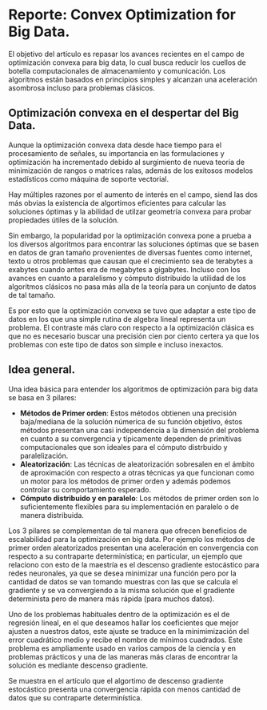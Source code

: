 # Reporte: Convex Optimization for Big Data.

El objetivo del artículo es repasar los avances recientes en el campo de optimización convexa para big data, lo cual busca reducir los cuellos de botella computacionales de almacenamiento y comunicación. Los algoritmos están basados en principios simples y alcanzan una aceleración asombrosa incluso para problemas clásicos.

## Optimización convexa en el despertar del Big Data.

Aunque la optimización convexa data desde hace tiempo para el procesamiento de señales, su importancia en las formulaciones y optimización ha incrementado debido al surgimiento de nueva teoria de minimización de rangos o matrices ralas, además de los exitosos modelos estadísticos como máquina de soporte vectorial.

Hay múltiples razones por el aumento de interés en el campo, siend las dos más obvias la existencia de algortimos eficientes para calcular las soluciones óptimas y la abilidad de utilzar geometría convexa para probar propiedades útiles de la solución. 

Sin embargo, la popularidad por la optimización convexa pone a prueba a los diversos algoritmos para encontrar las soluciones óptimas que se basen en datos de gran tamaño provenientes de diversas fuentes como internet, texto u otros problemas que causan que el crecimiento sea de terabytes a exabytes cuando antes era de megabytes a gigabytes. Incluso con los avances en cuanto a paralelismo y cómputo distribuido la utilidad de los algoritmos clásicos no pasa más alla de la teoría para un conjunto de datos de tal tamaño.

Es por esto que la optimización convexa se tuvo que adaptar a este tipo de datos en los que una simple rutina de algebra lineal representa un problema. El contraste más claro con respecto a la optimización clásica es que no es necesario buscar una precisión cien por ciento certera ya que los problemas con este tipo de datos son simple e incluso inexactos.

## Idea general.

Una idea básica para entender los algoritmos de optimización para big data se basa en 3 pilares:

  + **Métodos de Primer orden**: Estos métodos obtienen una precisión baja/mediana de la solución númerica de su función objetivo, éstos métodos presentan una casi independencia a la dimensión del problema en cuanto a su convergencia y típicamente dependen de primitivas computacionales que son ideales para el cómputo distrbuido y paralelización.
  + **Aleatorización**: Las técnicas de aleatorización sobresalen en el ámbito de aproximación con respecto a otras técnicas ya que funcionan como un motor para los métodos de primer orden y además podemos controlar su comportamiento esperado.
  + **Cómputo distribuido y en paralelo**: Los métodos de primer orden son lo suficientemente flexibles para su implementación en paralelo o de manera distribuida.
  
Los 3 pilares se complementan de tal manera que ofrecen beneficios de escalabilidad para la optimización en big data. Por ejemplo los métodos de primer orden aleatorizados presentan una aceleración en convergencia con respecto a su contraparte determinística; en particular, un ejemplo que relaciono con esto de la maestría es el descenso gradiente estocástico para redes neuronales, ya que se desea minimizar una función pero por la cantidad de datos se van tomando muestras con las que se calcula el gradiente y se va convergiendo a la misma solución que el gradiente determinista pero de manera más rápida (para muchos datos).

Uno de los problemas habituales dentro de la optimización es el de regresión lineal, en el que deseamos hallar los coeficientes que mejor ajusten a nuestros datos, este ajuste se traduce en la minimimización del error cuadrático medio y recibe el nombre de mínimos cuadrados. Este problema es ampliamente usado en varios campos de la ciencia y en problemas prácticos y una de las maneras más claras de encontrar la solución es mediante descenso gradiente.

Se muestra en el artículo que el algortimo de descenso gradiente estocástico presenta una convergencia rápida con menos cantidad de datos que su contraparte determinística.




